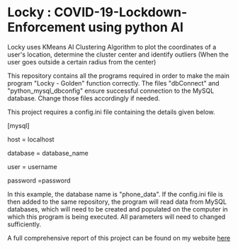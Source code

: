 # Locky : COVID-19-Lockdown-Enforcement using python AI

Locky uses KMeans AI Clustering Algorithm to plot the coordinates of a user's location, determine the cluster center and identify outliers (When the user goes outside a certain radius from the center)

This repository contains all the programs required in order to make the main program "Locky - Golden" function correctly. The files "dbConnect" and "python_mysql_dbconfig" ensure successful connection to the MySQL database. Change those files accordingly if needed.

This project requires a config.ini file containing the details given below.

[mysql]

host = localhost

database = database_name

user = username

password =password

In this example, the database name is "phone_data". If the config.ini file is then added to the same repository, the program will read data from MySQL databases, which will need to be created and populated on the computer in which this program is being executed. All parameters will need to changed sufficiently.

A full comprehensive report of this project can be found on my website [here](https://sanjaysuresh.com/Project/portal/project_details_locky.html)

